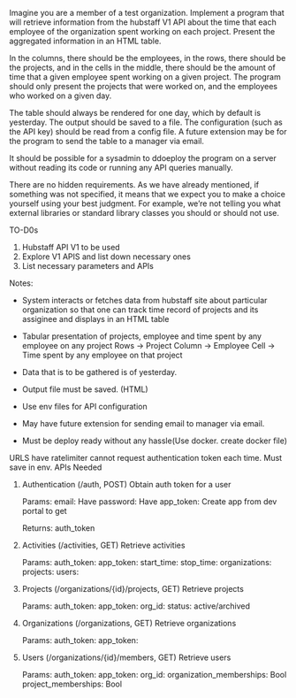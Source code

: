 Imagine you are a member of a test organization. Implement a program that will retrieve information from the hubstaff V1 API about the time that each employee of the organization spent working on each project. Present the aggregated information in an HTML table.

In the columns, there should be the employees, in the rows, there should be the projects, and in the cells in the middle, there should be the amount of time that a given employee spent working on a given project. The program should only present the projects that were worked on, and the employees who worked on a given day. 

The table should always be rendered for one day, which by default is yesterday. The output should be saved to a file. The configuration (such as the API key) should be read from a config file. A future extension may be for the program to send the table to a manager via email.

It should be possible for a sysadmin to ddoeploy the program on a server without reading its code or running any API queries manually.

There are no hidden requirements. As we have already mentioned, if something was not specified, it means that we expect you to make a choice yourself using your best judgment. For example, we’re not telling you what external libraries or standard library classes you should or should not use.


TO-D0s
1. Hubstaff API V1 to be used
2. Explore V1 APIS and list down necessary ones
3. List necessary parameters and APIs


Notes:
* System interacts or fetches data from hubstaff site about particular organization so that one can track time record of projects and its assiginee and displays in an HTML table

* Tabular presentation of projects, employee and time spent by any employee on any project
Rows -> Project
Column -> Employee
Cell -> Time spent by any employee on that project

* Data that is to be gathered is of yesterday. 

* Output file must be saved. (HTML)

* Use env files for API configuration

* May have future extension for sending email to manager via email.

* Must be deploy ready without any hassle(Use docker. create docker file)

URLS have ratelimiter cannot request authentication token each time. Must save in env.
APIs Needed
1. Authentication (/auth, POST)
    Obtain auth token for a user

    Params:
        email: Have
        password: Have
        app_token: Create app from dev portal to get
    
    Returns:
        auth_token

2. Activities (/activities, GET)
    Retrieve activities

    Params:
        auth_token:
        app_token:
        start_time:
        stop_time:
        organizations:
        projects:
        users:

3. Projects (/organizations/{id}/projects, GET)
    Retrieve projects

    Params:
        auth_token:
        app_token:
        org_id:
        status: active/archived

4. Organizations (/organizations, GET)
    Retrieve organizations

    Params:
        auth_token:
        app_token:

5. Users (/organizations/{id}/members, GET)
    Retrieve users

    Params:
        auth_token:
        app_token:
        org_id:
        organization_memberships: Bool
        project_memberships: Bool